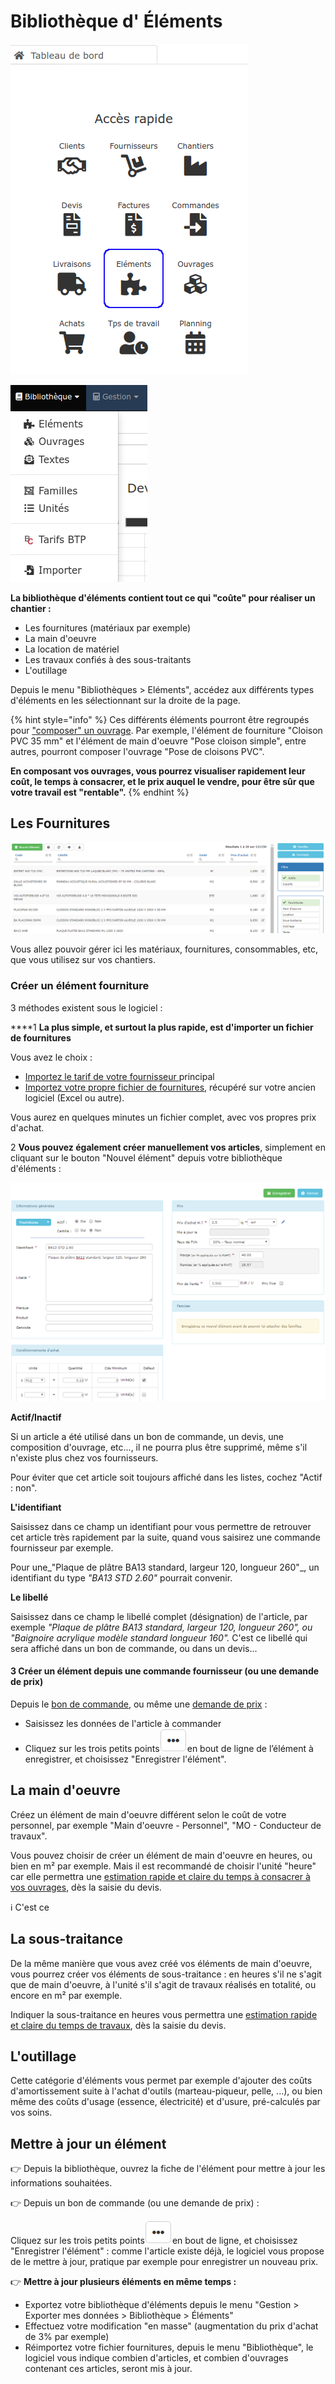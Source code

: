 # Bibliothèque d' Éléments

![](../../.gitbook/assets/elements-acces-rapide.png)

![](../../.gitbook/assets/screenshot-217-.png)

**La bibliothèque d'éléments contient tout ce qui "coûte" pour réaliser un chantier :**

* Les fournitures \(matériaux par exemple\)
* La main d'oeuvre
* La location de matériel
* Les travaux confiés à des sous-traitants
* L'outillage

Depuis le menu "Bibliothèques &gt; Eléments", accédez aux différents types d'éléments en les sélectionnant sur la droite de la page.

{% hint style="info" %}
Ces différents éléments pourront être regroupés pour ["composer" un ouvrage](la-bibliotheque-douvrages/#la-composition-des-ouvrages). Par exemple, l'élément de fourniture "Cloison PVC 35 mm" et l'élément de main d'oeuvre "Pose cloison simple", entre autres,  pourront composer l'ouvrage "Pose de cloisons PVC".

**En composant vos ouvrages, vous pourrez visualiser rapidement leur coût, le temps à consacrer, et le prix auquel le vendre, pour être sûr que votre travail est "rentable".**
{% endhint %}



## Les Fournitures

![](../../.gitbook/assets/liste_fournitures.png)

Vous allez pouvoir gérer ici les matériaux, fournitures, consommables, etc, que vous utilisez sur vos chantiers.



### Créer un élément fourniture

3 méthodes existent sous le logiciel :

\*\*\*\*1 **La plus simple, et surtout la plus rapide, est d'importer un fichier de fournitures**

Vous avez le choix :

* [Importez le tarif de votre fournisseur ](importer/import-de-tarifs-fournisseurs.md)principal
* [Importez votre propre fichier de fournitures](importer/import-de-fichier-fournitures-ou-ouvrages.md), récupéré sur votre ancien logiciel \(Excel ou autre\). 

Vous aurez en quelques minutes un fichier complet, avec vos propres prix d'achat.



2 **Vous pouvez également créer manuellement vos articles**, simplement en cliquant sur le bouton "Nouvel élément" depuis votre bibliothèque d'éléments :

![](../../.gitbook/assets/formulaire_fournitures.png)

**Actif/Inactif**

Si un article a été utilisé dans un bon de commande, un devis, une composition d'ouvrage, etc..., il ne pourra plus être supprimé, même s'il n'existe plus chez vos fournisseurs.

Pour éviter que cet article soit toujours affiché dans les listes, cochez "Actif : non".

**L'identifiant**

Saisissez dans ce champ un identifiant pour vous permettre de retrouver cet article très rapidement par la suite, quand vous saisirez une commande fournisseur par exemple.

Pour une_"Plaque de plâtre BA13 standard, largeur 120, longueur 260"_, un identifiant du type _"BA13 STD 2.60"_  pourrait convenir.

**Le libellé**

Saisissez dans ce champ le libellé complet \(désignation\) de l'article, par exemple _"Plaque de plâtre BA13 standard, largeur 120, longueur 260", ou "Baignoire acrylique modèle standard longueur 160"._ C'est ce libellé qui sera affiché dans un bon de commande, ou dans un devis...



#### 3 Créer un élément depuis une commande fournisseur \(ou une demande de prix\)

Depuis le [bon de commande](../les-achats/les-bons-de-commande/bon-de-commande-fournisseur.md), ou même une [demande de prix](../les-achats/demandes-de-prix.md) :

* Saisissez les données de l'article à commander
* Cliquez sur les trois petits points![](../../.gitbook/assets/screenshot-228-.png)en bout de ligne de l’élément à enregistrer, et choisissez "Enregistrer l'élément".

## La main d'oeuvre

Créez un élément de main d'oeuvre différent selon le coût de votre personnel, par exemple "Main d'oeuvre - Personnel", "MO - Conducteur de travaux".

Vous pouvez choisir de créer un élément de main d'oeuvre en heures, ou bien en m² par exemple. Mais il est recommandé de choisir l'unité "heure" car elle permettra une [estimation rapide et claire du temps à consacrer à vos ouvrages](../les-devis/prevoir-le-temps-passe.md), dès la saisie du devis.

ℹ C'est ce 



## La sous-traitance

De la même manière que vous avez créé vos éléments de main d'oeuvre, vous pourrez créer vos éléments de sous-traitance : en heures s'il ne s'agit que de main d'oeuvre, à l'unité s'il s'agit de travaux réalisés en totalité, ou encore en m² par exemple.

Indiquer la sous-traitance en heures vous permettra une [estimation rapide et claire du temps de travaux](../les-devis/prevoir-le-temps-passe.md), dès la saisie du devis.



## L'outillage

Cette catégorie d'éléments vous permet par exemple d'ajouter des coûts d'amortissement suite à l'achat d'outils \(marteau-piqueur, pelle, ...\), ou bien même des coûts d'usage \(essence, électricité\) et d'usure, pré-calculés par vos soins.



## Mettre à jour un élément

👉 Depuis la bibliothèque, ouvrez la fiche de l'élément pour mettre à jour les informations souhaitées.

👉 Depuis un bon de commande \(ou une demande de prix\) :

Cliquez sur les trois petits points![](../../.gitbook/assets/screenshot-228-.png)en bout de ligne, et choisissez "Enregistrer l'élément" : comme l'article existe déjà, le logiciel vous propose de le mettre à jour, pratique par exemple pour enregistrer un nouveau prix.

👉 **Mettre à jour plusieurs éléments en même temps :**

* Exportez votre bibliothèque d'éléments depuis le menu "Gestion &gt; Exporter mes données &gt; Bibliothèque &gt; Éléments"
* Effectuez votre modification "en masse" \(augmentation du prix d'achat de 3% par exemple\)
* Réimportez votre fichier fournitures, depuis le menu "Bibliothèque", le logiciel vous indique combien d'articles, et combien d'ouvrages contenant ces articles, seront mis à jour.



